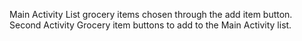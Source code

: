 Main Activity
    List grocery items chosen through the add item button.
Second Activity
    Grocery item buttons to add to the Main Activity list.
